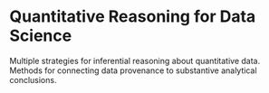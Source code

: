 # Quantitative Reasoning for Data Science

Multiple strategies for inferential reasoning about quantitative data. Methods for connecting data provenance to substantive analytical conclusions.
